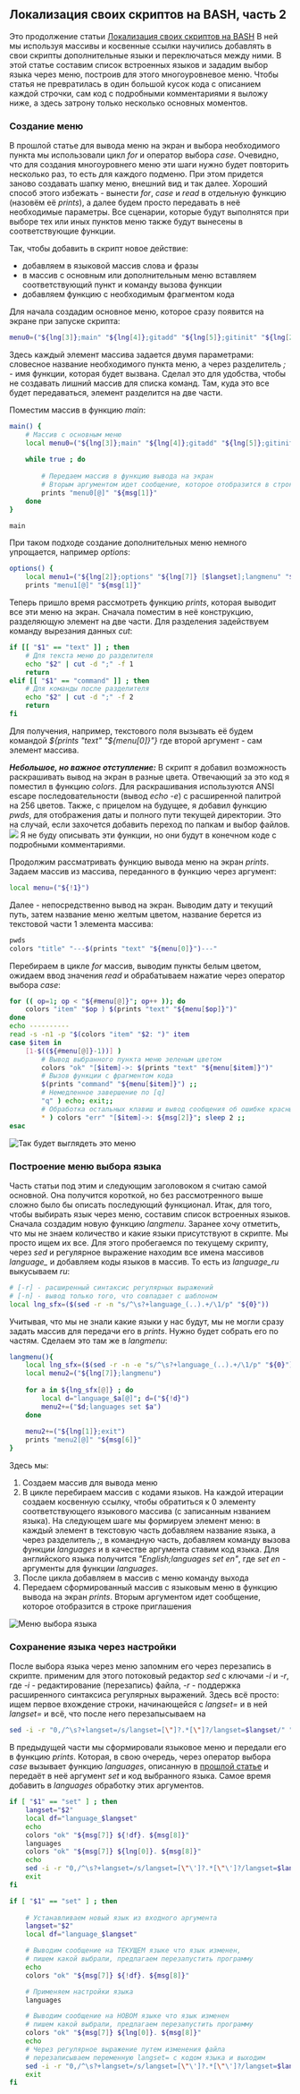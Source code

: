 ## Локализация своих скриптов на BASH, часть 2

Это продолжение статьи [Локализация своих скриптов на BASH](https://habr.com/ru/post/539586/)
В ней мы используя массивы и косвенные ссылки научились добавлять в свои скрипты дополнительные языки и переключаться между ними.
В этой статье составим список встроенных языков и зададим выбор языка через меню, построив для этого многоуровневое меню. Чтобы статья не превратилась в один большой кусок кода с описанием каждой строчки, сам код с подробными комментариями я выложу ниже, а здесь затрону только несколько основных моментов.

### Создание меню
В прошлой статье для вывода меню на экран и выбора необходимого пункта мы использовали цикл *for* и оператор выбора *case*. Очевидно, что для создания многоуровнего меню эти шаги нужно будет повторить несколько раз, то есть для каждого подменю. При этом придется заново создавать шапку меню, внешний вид и так далее.
Хороший способ этого избежать - вынести *for*, *case* и *read* в отдельную функцию (назовём её *prints*), а далее будем просто передавать в неё необходимые параметры. Все сценарии, которые будут выполнятся при выборе тех или иных пунктов меню также будут вынесены в соответствующие функции.

Так, чтобы добавить в скрипт новое действие:
- добавляем в языковой массив слова и фразы
- в массив с основным или дополнительным меню вставляем соответствующий пункт и команду вызова функции
- добавляем функцию с необходимым фрагментом кода

Для начала создадим основное меню, которое сразу появится на экране при запуске скрипта:
```bash
menu0=("${lng[3]};main" "${lng[4]};gitadd" "${lng[5]};gitinit" "${lng[2]};options" "${lng[1]};exit")
```

Здесь каждый элемент массива задается двумя параметрами: словесное название необходимого пункта меню, а через разделитель *;* - имя функции, которая будет вызвана. Сделал это для удобства, чтобы не создавать лишний массив для списка команд. Там, куда это все будет передаваться, элемент разделится на две части.
 
Поместим массив в функцию *main*:
```bash
main() {
	# Массив с основным меню
	local menu0=("${lng[3]};main" "${lng[4]};gitadd" "${lng[5]};gitinit" "${lng[2]};options" "${lng[1]};exit")
		
	while true ; do
		
		# Передаем массив в функцию вывода на экран
		# Вторым аргументом идет сообщение, которое отобразится в строке приглашения
		prints "menu0[@]" "${msg[1]}"
	done
}

main
```

При таком подходе создание дополнительных меню немного упрощается, например *options*:
```bash
options() {
	local menu1=("${lng[2]};options" "${lng[7]} [$langset];langmenu" "${lng[1]};exit")
	prints "menu1[@]" "${msg[1]}"
```

Теперь пришло время рассмотреть функцию *prints*, которая выводит все эти меню на экран. Сначала поместим в неё конструкцию, разделяющую элемент на две части. Для разделения задействуем команду вырезания данных *cut*:
```bash
if [[ "$1" == "text" ]] ; then
	# Для текста меню до разделителя
	echo "$2" | cut -d ";" -f 1
	return
elif [[ "$1" == "command" ]] ; then
	# Для команды после разделителя
	echo "$2" | cut -d ";" -f 2
	return
fi
```

Для получения, например, текстового поля вызывать её будем командой *${prints "text" "${menu[0]}"}*  где второй аргумент - сам элемент массива.

***Небольшое, но важное отступление:*** В скрипт я добавил возможность раскрашивать вывод на экран в разные цвета. Отвечающий за это код я поместил в функцию *colors*. Для раскрашивания используются ANSI escape последовательности (вывод *echo -e*) с расширенной палитрой на 256 цветов. 
Также, с прицелом на будущее, я добавил функцию *pwds*, для отображения даты и полного пути текущей директории. Это на случай, если захочется добавить переход по папкам и выбор файлов.
![](Localization_of_Bash_scripts_2_img1.jpg)
Я не буду описывать эти функции, но они будут в конечном коде с подробными комментариями. 

Продолжим рассматривать функцию вывода меню на экран *prints*. Задаем массив из массива, переданного в функцию через аргумент:
```bash	
local menu=("${!1}")
```
	
Далее - непосредственно вывод на экран. Выводим дату и текущий путь, затем название меню желтым цветом, название берется из текстовой части 1 элемента массива:
```bash
pwds
colors "title" "---$(prints "text" "${menu[0]}")---"
```
Перебираем в цикле *for* массив, выводим пункты белым цветом, ожидаем ввод значения *read* и обрабатываем нажатие через оператор выбора *case*:
```bash
for (( op=1; op < "${#menu[@]}"; op++ )); do
	colors "item" "$op ) $(prints "text" "${menu[$op]}")"
done
echo ----------
read -s -n1 -p "$(colors "item" "$2: ")" item	
case $item in
	[1-$((${#menu[@]}-1))] ) 
		# Вывод выбранного пункта меню зеленым цветом
		colors "ok" "[$item]->: $(prints "text" "${menu[$item]}")"
		# Вызов функции с фрагментом кода
		$(prints "command" "${menu[$item]}") ;;
		# Немедленное завершение по [q]
		"q" ) echo; exit;;
		# Обработка остальных клавиш и вывод сообщения об ошибке красным цветом
		* ) colors "err" "[$item]->: ${msg[2]}"; sleep 2 ;;
esac	
```
![](Localization_of_Bash_scripts_2_img2.jpg "Так будет выглядеть это меню")


### Построение меню выбора языка
Часть статьи под этим и следующим заголовоком я считаю самой основной. Она получится короткой, но без рассмотренного выше сложно было бы описать последующий функционал.
Итак, для того, чтобы выбирать язык через меню, составим список встроенных языков. Сначала создадим новую функцию *langmenu*.
Заранее хочу отметить, что мы не знаем количество и какие языки присутствуют в скрипте. Мы просто ищем их все. Для этого пробегаемся по текущему скрипту, через *sed* и регулярное выражение находим все имена массивов *language_* и добавляем коды языков в массив. То есть из *language_ru* выкусываем *ru*:
```bash
# [-r] - расширенный синтаксис регулярных выражений
# [-n] - вывод только того, что совпадает с шаблоном
local lng_sfx=($(sed -r -n "s/^\s?+language_(..).+/\1/p" "${0}"))
```
Учитывая, что мы не знали какие языки у нас будут, мы не могли сразу задать массив для передачи его в *prints*. Нужно будет собрать его по частям. Сделаем это там же в *langmenu*:
```bash
langmenu(){
	local lng_sfx=($(sed -r -n -e "s/^\s?+language_(..).+/\1/p" "${0}"))
	local menu2=("${lng[7]};langmenu")
	
	for a in ${lng_sfx[@]} ; do
		local d="language_$a[@]"; d=("${!d}")
		menu2+=("$d;languages set $a")
	done
	
	menu2+=("${lng[1]};exit")
	prints "menu2[@]" "${msg[6]}"
}
```

Здесь мы:
1. Создаем массив для вывода меню
2. В цикле перебираем массив с кодами языков. На каждой итерации создаем косвенную ссылку, чтобы обратиться к 0 элементу соответствующего языкового массива (с записанным нзванием языка). На следующем шаге мы формируем элемент меню: в каждый элемент в текстовую часть добавляем название языка, а через разделитель *;*, в командную часть, добавляем команду вызова функции *languages* и в качестве аргумента ставим код языка. Для английского языка получится *"English;languages set en"*, где *set en* - аргументы для функции *languages*. 
3. После цикла добавляем в массив с меню команду выхода
4. Передаем сформированный массив с языковым меню в функцию вывода на экран *prints*. Вторым аргументом идет сообщение, которое отобразится в строке приглашения

![](Localization_of_Bash_scripts_2_img3.jpg "Меню выбора языка")

### Сохранение языка через настройки
После выбора языка через меню запомним его через перезапись в скрипте. применим для этого потоковый редактор *sed* с ключами *-i* и *-r*, где *-i* - редактирование (перезапись) файла, *-r* - поддержка расширенного синтаксиса регулярных выражений.
Здесь всё просто: ищем первое вхождение строки, начинающейся с *langset=* и в ней *langset=* и всё, что после него перезапысываем на 
```bash
sed -i -r "0,/^\s?+langset=/s/langset=[\"]?.*[\"]?/langset=$langset/" "${0}"
```




В предыдущей части мы сформировали языковое меню и передали его в функцию *prints*. Которая, в свою очередь, через оператор выбора *case* вызывает функцию *languages*, описанную в [прошлой статье](https://habr.com/ru/post/539586/) и передаёт в неё аргумент *set* и код выбранного языка. Самое время добавить в *languages* обработку этих аргументов.


```bash
if [ "$1" == "set" ] ; then
	langset="$2"
	local df="language_$langset"
	echo
	colors "ok" "${msg[7]} ${!df}. ${msg[8]}"
	languages
	colors "ok" "${msg[7]} ${lng[0]}. ${msg[8]}"
	echo
	sed -i -r "0,/^\s?+langset=/s/langset=[\"\']?.*[\"\']?/langset=$langset/" "${0}"
	exit 
fi
```

```bash
if [ "$1" == "set" ] ; then
		
	# Устанавливаем новый язык из входного аргумента
	langset="$2"
	local df="language_$langset"

	# Выводим сообщение на ТЕКУЩЕМ языке что язык изменен,
	# пишем какой выбрали, предлагаем перезапустить программу
	echo
	colors "ok" "${msg[7]} ${!df}. ${msg[8]}"

	# Применяем настройки языка
	languages

	# Выводим сообщение на НОВОМ языке что язык изменен
	# пишем какой выбрали, предлагаем перезапустить программу
	colors "ok" "${msg[7]} ${lng[0]}. ${msg[8]}"
	echo
	# Через регулярное выражение путем изменения файла
	# перезаписываем переменную langset= с кодом языка и выходим
	sed -i -r "0,/^\s?+langset=/s/langset=[\"\']?.*[\"\']?/langset=$langset/" "${0}"
	exit 
fi
```




